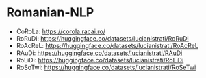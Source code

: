 # Romanian-NLP

- CoRoLa: https://corola.racai.ro/
- RoRuDi: https://huggingface.co/datasets/lucianistrati/RoRuDi 
- RoAcReL: https://huggingface.co/datasets/lucianistrati/RoAcReL
- RAuDi: https://huggingface.co/datasets/lucianistrati/RAuDi
- RoLiDi: https://huggingface.co/datasets/lucianistrati/RoLiDi
- RoSoTwi: https://huggingface.co/datasets/lucianistrati/RoSeTwi
